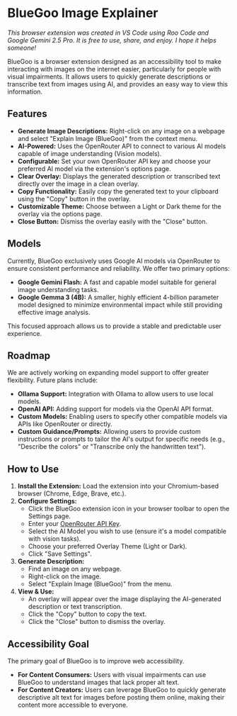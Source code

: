 # BlueGoo Image Explainer

*This browser extension was created in VS Code using Roo Code and Google Gemini 2.5 Pro. It is free to use, share, and enjoy. I hope it helps someone!*

BlueGoo is a browser extension designed as an accessibility tool to make interacting with images on the internet easier, particularly for people with visual impairments. It allows users to quickly generate descriptions or transcribe text from images using AI, and provides an easy way to view this information.

## Features

*   **Generate Image Descriptions:** Right-click on any image on a webpage and select "Explain Image (BlueGoo)" from the context menu.
*   **AI-Powered:** Uses the OpenRouter API to connect to various AI models capable of image understanding (Vision models).
*   **Configurable:** Set your own OpenRouter API key and choose your preferred AI model via the extension's options page.
*   **Clear Overlay:** Displays the generated description or transcribed text directly over the image in a clean overlay.
*   **Copy Functionality:** Easily copy the generated text to your clipboard using the "Copy" button in the overlay.
*   **Customizable Theme:** Choose between a Light or Dark theme for the overlay via the options page.
*   **Close Button:** Dismiss the overlay easily with the "Close" button.

## Models

Currently, BlueGoo exclusively uses Google AI models via OpenRouter to ensure consistent performance and reliability. We offer two primary options:

*   **Google Gemini Flash:** A fast and capable model suitable for general image understanding tasks.
*   **Google Gemma 3 (4B):** A smaller, highly efficient 4-billion parameter model designed to minimize environmental impact while still providing effective image analysis.

This focused approach allows us to provide a stable and predictable user experience.

## Roadmap

We are actively working on expanding model support to offer greater flexibility. Future plans include:

*   **Ollama Support:** Integration with Ollama to allow users to use local models.
*   **OpenAI API:** Adding support for models via the OpenAI API format.
*   **Custom Models:** Enabling users to specify other compatible models via APIs like OpenRouter or directly.
*   **Custom Guidance/Prompts:** Allowing users to provide custom instructions or prompts to tailor the AI's output for specific needs (e.g., "Describe the colors" or "Transcribe only the handwritten text").

## How to Use

1.  **Install the Extension:** Load the extension into your Chromium-based browser (Chrome, Edge, Brave, etc.).
2.  **Configure Settings:**
    *   Click the BlueGoo extension icon in your browser toolbar to open the Settings page.
    *   Enter your [OpenRouter API Key](https://openrouter.ai/keys).
    *   Select the AI Model you wish to use (ensure it's a model compatible with vision tasks).
    *   Choose your preferred Overlay Theme (Light or Dark).
    *   Click "Save Settings".
3.  **Generate Description:**
    *   Find an image on any webpage.
    *   Right-click on the image.
    *   Select "Explain Image (BlueGoo)" from the menu.
4.  **View & Use:**
    *   An overlay will appear over the image displaying the AI-generated description or text transcription.
    *   Click the "Copy" button to copy the text.
    *   Click the "Close" button to dismiss the overlay.

## Accessibility Goal

The primary goal of BlueGoo is to improve web accessibility.
*   **For Content Consumers:** Users with visual impairments can use BlueGoo to understand images that lack proper alt text.
*   **For Content Creators:** Users can leverage BlueGoo to quickly generate descriptive alt text for images before posting them online, making their content more accessible to everyone.